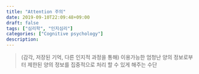 ```yaml
---
title: "Attention 주의"
date: 2019-09-10T22:09:48+09:00
draft: false
tags: ["심리학", "인지심리"]
categories: ["Cognitive psychology"]
description: 
---
```

> (감각, 저장된 기억, 다른 인지적 과정을 통해) 이용가능한 엄청난 양의 정보로부터 제한된 양의 정보를 집중적으로 처리 할 수 있게 해주는 수단   
